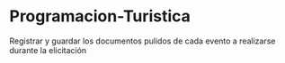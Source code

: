 # Programacion-Turistica
Registrar y guardar los documentos pulidos de cada evento a realizarse durante la elicitación

